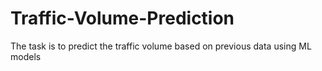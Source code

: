 # Traffic-Volume-Prediction
The task is to predict the traffic volume based on previous data using ML models
